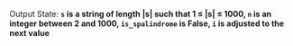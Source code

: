 Output State: **`s` is a string of length |s| such that 1 ≤ |s| ≤ 1000, `n` is an integer between 2 and 1000, `is_spalindrome` is False, `i` is adjusted to the next value**